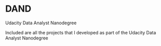 # DAND
Udacity Data Analyst Nanodegree

Included are all the projects that I developed as part of the Udacity Data Analyst Nanodegree

